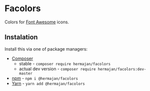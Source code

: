 # Facolors
Colors for [Font Awesome](https://fontawesome.com/) icons.

## Instalation
Install this via one of package managers:
* [Composer](https://getcomposer.org)
  - stable - `composer require hermajan/facolors`
  - actual dev version - `composer require hermajan/facolors:dev-master`
* [npm](https://www.npmjs.com) - `npm i @hermajan/facolors`
* [Yarn](https://yarnpkg.com/) - `yarn add @hermajan/facolors`

